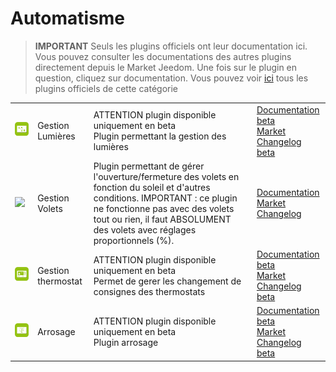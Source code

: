 
# Automatisme


>**IMPORTANT**
>Seuls les plugins officiels ont leur documentation ici. Vous pouvez consulter les documentations des autres plugins directement depuis le Market Jeedom. Une fois sur le plugin en question, cliquez sur documentation.
>Vous pouvez voir [ici](https://market.jeedom.com/index.php?v=d&p=market&type=plugin&categorie=automatisation) tous les plugins officiels de cette catégorie


| | | | |
|--- | --- | --- | ---|
|<img src="lightmanager/beta/lightmanager_icon.png" class="pluginLogo" width="100" />|Gestion Lumières|ATTENTION plugin disponible uniquement en beta<br/>Plugin permettant la gestion des lumières|[Documentation beta](lightmanager/beta/index.md)<br/>[Market](https://market.jeedom.com/index.php?v=d&p=market_display&id=4199)<br/>[Changelog beta](lightmanager/beta/changelog.md)|
|<img src="sunshutter/sunshutter_icon.png" class="pluginLogo" width="100" />|Gestion Volets|Plugin permettant de gérer l'ouverture/fermeture des volets en fonction du soleil et d'autres conditions. IMPORTANT : ce plugin ne fonctionne pas avec des volets tout ou rien, il faut ABSOLUMENT des volets avec réglages proportionnels (%).|[Documentation](sunshutter/index.md)<br/>[Market](https://market.jeedom.com/index.php?v=d&p=market_display&id=3793)<br/>[Changelog](sunshutter/changelog.md)|
|<img src="thermostatmanager/beta/thermostatmanager_icon.png" class="pluginLogo" width="100" />|Gestion thermostat|ATTENTION plugin disponible uniquement en beta<br/>Permet de gerer les changement de consignes des thermostats|[Documentation beta](thermostatmanager/beta/index.md)<br/>[Market](https://market.jeedom.com/index.php?v=d&p=market_display&id=4200)<br/>[Changelog beta](thermostatmanager/beta/changelog.md)|
|<img src="watering/beta/watering_icon.png" class="pluginLogo" width="100" />|Arrosage|ATTENTION plugin disponible uniquement en beta<br/>Plugin arrosage|[Documentation beta](watering/beta/index.md)<br/>[Market](https://market.jeedom.com/index.php?v=d&p=market_display&id=4198)<br/>[Changelog beta](watering/beta/changelog.md)|
